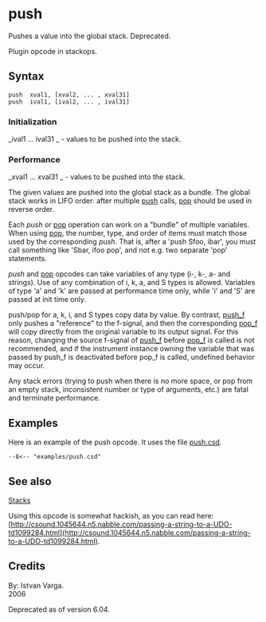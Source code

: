<!--
id:push
category:Instrument Control:Stacks
-->
# push
Pushes a value into the global stack.  Deprecated.

Plugin opcode in stackops.

## Syntax
``` csound-orc
push  xval1, [xval2, ... , xval31]
push  ival1, [ival2, ... , ival31]
```

### Initialization

_ival1 ... ival31 _  - values to be pushed into the stack.

### Performance

_xval1 ... xval31 _  - values to be pushed into the stack.

The given values are pushed into the global stack as a bundle. The global stack works in LIFO order: after multiple [push](../../opcodes/push) calls, [pop](../../opcodes/pop) should be used in reverse order.

Each _push_ or [pop](../../opcodes/pop) operation can work on a "bundle" of multiple variables. When using [pop](../../opcodes/pop), the number, type, and order of items must match those used by the corresponding _push_. That is, after a 'push Sfoo, ibar', you must call something like 'Sbar, ifoo pop', and not e.g. two separate 'pop' statements.

_push_ and [pop](../../opcodes/pop) opcodes can take variables of any type (i-, k-, a- and strings). Use of any combination of i, k, a, and S types is allowed. Variables of type 'a' and 'k' are passed at performance time only, while 'i' and 'S' are passed at init time only.

push/pop for a, k, i, and S types copy data by value. By contrast, [push_f](../../opcodes/push_f) only pushes a "reference" to the f-signal, and then the corresponding [pop_f](../../opcodes/pop_f) will copy directly from the original variable to its output signal. For this reason, changing the source f-signal of [push_f](../../opcodes/push_f) before [pop_f](../../opcodes/pop_f) is called is not recommended, and if the instrument instance owning the variable that was passed by push_f is deactivated before pop_f is called, undefined behavior may occur.

Any stack errors (trying to push when there is no more space, or pop from an empty stack, inconsistent number or type of arguments, etc.) are fatal and terminate performance.

## Examples

Here is an example of the push opcode. It uses the file [push.csd](../../examples/push.csd).

``` csound-csd title="Example of the push opcode." linenums="1"
--8<-- "examples/push.csd"
```

## See also

[Stacks](../../control/stacks)

Using this opcode is somewhat hackish, as you can read here: [http://csound.1045644.n5.nabble.com/passing-a-string-to-a-UDO-td1099284.html](http://csound.1045644.n5.nabble.com/passing-a-string-to-a-UDO-td1099284.html).

## Credits

By: Istvan Varga.<br>
2006

Deprecated as of version 6.04.
